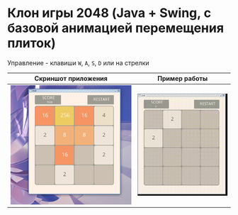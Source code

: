 # Клон игры 2048 (Java + Swing, с базовой анимацией перемещения плиток)


Управление - клавиши `W`, `A`, `S`, `D` или на стрелки

| Скриншот приложения | Пример работы |
|---------------------|---------------|
|![](Screenshot.png)|![](Gameplay.gif)|



